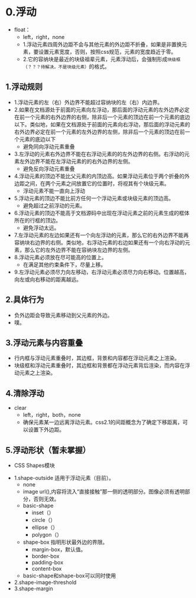 # 0.浮动
+ float：
  + left，right，none
  + 1.浮动元素四周外边距不会与其他元素的外边距不折叠，如果是非置换元素，要设置元素宽度，否则，按照css规范，元素的宽度趋近于零。
  + 2.它的容纳块是最近的块级祖辈元素，元素浮动后，会强制形成`块级框（？？？待解决，不是块级元素）`的格式。
## 1.浮动规则
* 1.浮动元素的左（右）外边界不能超过容纳块的左（右）内边界。
* 2.如果在文档源处于前面的元素向左浮动，那后面的浮动元素的左外边界必定在前一个元素的右外边界的右侧，除非后一个元素的顶边在前一个元素的底边以下。类似地，如果在文档源处于前面的元素向右浮动，那后面的浮动元素的右外边界必定在前一个元素的左外边界的左侧，除非后一个元素的顶边在前一个元素的底边以下
  + 避免同向浮动元素重叠
* 3.左浮动的元素右外边界不能在右浮动元素的的左外边界的右侧。右浮动的元素左外边界不能在左浮动元素的的右外边界的左侧。
  + 避免反向浮动元素重叠
* 4.浮动元素的顶边不能比父元素的内顶边高。如果浮动元素位于两个折叠的外边距之间，在两个元素之间放置它的位置时，将视其有个块级元素。
  + 浮动元素不能一直向上浮动
* 5.浮动元素的顶边不能比前方任何一个浮动元素或块级元素的顶边高。
  + 避免超过之前浮动的元素。
* 6.浮动元素的顶边不能高于文档源码中出现在浮动元素之前的元素生成的框体所在的行框的顶边。
  + 避免浮动太远。
* 7.左浮动元素的左边如果还有一个向左浮动的元素，那么它的右外边界不能再容纳块右边界的右侧。类似地，右浮动元素的右边如果还有一个向右浮动的元素，那么它的左外边界不能在容纳块左边界的左侧。
* 8.浮动元素必须放在尽可能高的位置上。
  + 在满足其他约束条件下，尽量上移。
* 9.左浮动元素必须尽力向左移动，右浮动元素必须尽力向右移动。位置越高，向左或向右移动的距离越远。
## 2.具体行为
* 负外边距会导致元素移动到父元素的外边。
* 噗。
## 3.浮动元素与内容重叠
* 行内框与浮动元素重叠时，其边框，背景和内容都在浮动元素之上渲染。
* 块级框和浮动元素重叠时，其边框和背景都在浮动元素背后渲染，而内容在浮动元素之上渲染。
## 4.清除浮动
+ clear
  + left，right，both，none
  + 确保元素某一边远离浮动元素。css2.1的间距概念为了确定下移距离，可以设置下外边距。
## 5.浮动形状（暂未掌握）
* CSS Shapes模块
+ 1.shape-outside 适用于浮动元素（目前）。
  + none
  + image url(),内容将流入“直接接触”那一侧的透明部分。图像必须有透明部分，否则无效。
  + basic-shape
    + inset（）
    + circle（）
    + ellipse（）
    + polygon（）
  + shape-box 指明形状最外边的界限。
    + margin-box，默认值。
    + border-box
    + padding-box
    + content-box
  + basic-shape和shape-box可以同时使用
+ 2.shape-image-threshold
+ 3.shape-margin
